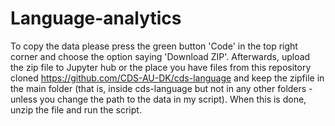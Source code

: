 # Language-analytics
To copy the data please press the green button 'Code' in the top right corner and choose the option saying 'Download ZIP'. Afterwards, upload the zip file to Jupyter hub or the place you have files from this repository cloned https://github.com/CDS-AU-DK/cds-language and keep the zipfile in the main folder (that is, inside cds-language but not in any other folders - unless you change the path to the data in my script). When this is done, unzip the file and run the script.

